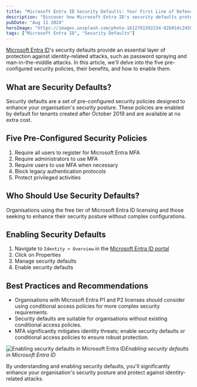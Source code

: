 ```yaml
---
title: "Microsoft Entra ID Security Defaults: Your First Line of Defence"
description: "Discover how Microsoft Entra ID's security defaults protect your organisation from identity-related attacks. Learn about the five pre-configured security policies and how to enable them."
pubDate: "Aug 11 2024"
heroImage: "https://images.unsplash.com/photo-1612701592234-02b91dc2450b?q=80&w=2070&auto=format&fit=crop&ixlib=rb-4.0.3&ixid=M3wxMjA3fDB8MHxwaG90by1wYWdlfHx8fGVufDB8fHx8fA%3D%3D"
tags: ["Microsoft Entra ID", "Security Defaults"]
---
```


[Microsoft Entra ID](https://entra.microsoft.com/)'s security defaults provide an essential layer of protection against identity-related attacks, such as password spraying and man-in-the-middle attacks. In this article, we'll delve into the five pre-configured security policies, their benefits, and how to enable them.

## What are Security Defaults?

Security defaults are a set of pre-configured security policies designed to enhance your organisation's security posture. These policies are enabled by default for tenants created after October 2019 and are available at no extra cost.

## Five Pre-Configured Security Policies

1. Require all users to register for Microsoft Entra MFA
2. Require administrators to use MFA
3. Require users to use MFA when necessary
4. Block legacy authentication protocols
5. Protect privileged activities

## Who Should Use Security Defaults?

Organisations using the free tier of Microsoft Entra ID licensing and those seeking to enhance their security posture without complex configurations.

## Enabling Security Defaults

1. Navigate to `Identity > Overview` in the [Microsoft Entra ID portal](https://entra.microsoft.com/)
2. Click on Properties
3. Manage security defaults
4. Enable security defaults

## Best Practices and Recommendations

- Organisations with Microsoft Entra P1 and P2 licenses should consider using conditional access policies for more complex security requirements.
- Security defaults are suitable for organisations without existing conditional access policies.
- MFA significantly mitigates identity threats; enable security defaults or conditional access policies to ensure robust protection.

![Enabling security defaults in Microsoft Entra ID](https://delinvon.sirv.com/tetteis-cyber/microsoft-entra-id-security-defaults/enable-security-defaults-in-microsoft-entra-id.png)_Enabling security defaults in Microsoft Entra ID_

By understanding and enabling security defaults, you'll significantly enhance your organisation's security posture and protect against identity-related attacks.
